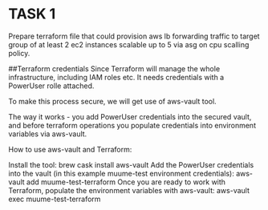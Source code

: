 # TASK 1
Prepare terraform file that could provision aws lb forwarding traffic to target group of at least 2 ec2 instances scalable up to 5 via asg on cpu scalling policy.

##Terraform credentials
Since Terraform will manage the whole infrastructure, including IAM roles etc. It needs credentials with a PowerUser rolle attached.

To make this process secure, we will get use of aws-vault tool.

The way it works - you add PowerUser credentials into the secured vault, and before terraform operations you populate credentials into environment variables via aws-vault.

How to use aws-vault and Terraform:

Install the tool: brew cask install aws-vault
Add the PowerUser credentials into the vault (in this example muume-test environment credentials): aws-vault add muume-test-terraform
Once you are ready to work with Terraform, populate the environment variables with aws-vault: aws-vault exec muume-test-terraform

